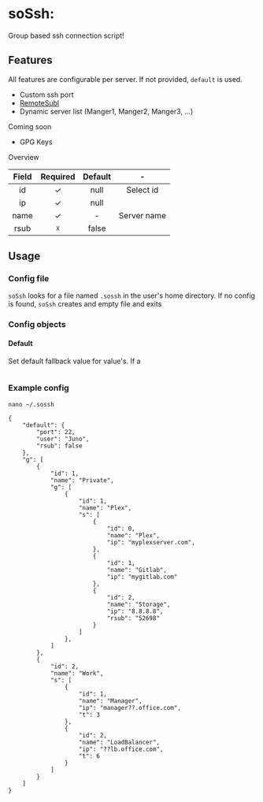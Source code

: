 
# soSsh:
Group based ssh connection script!

## Features
All features are configurable per server. If not provided, `default` is used.
 - Custom ssh port
 - [RemoteSubl](https://github.com/randy3k/RemoteSubl)
 - Dynamic server list (Manger1, Manger2, Manger3, ...)

Coming soon
 - GPG Keys

Overview

| Field | Required | Default |      -      |
|:-----:|:--------:|:-------:|:-----------:|
|   id  |     ✓    |   null  |  Select id  |
|   ip  |     ✓    |   null  |             |
|  name |     ✓    |    -    | Server name |
|  rsub |     ☓    |  false  |             |

## Usage
### Config file
`soSsh` looks for a file named `.sossh` in the user's home directory.
If no config is found, `soSsh` creates and empty file and exits

### Config objects
#### Default
Set default fallback value for value's. If a
```
```

### Example config
`nano ~/.sossh`
```
{
    "default": {
        "port": 22,
        "user": "Juno",
        "rsub": false
    },
    "g": [
        {
            "id": 1,
            "name": "Private",
            "g": [
                {
                    "id": 1,
                    "name": "Plex",
                    "s": [
                        {
                            "id": 0,
                            "name": "Plex",
                            "ip": "myplexserver.com",
                        },
                        {
                            "id": 1,
                            "name": "Gitlab",
                            "ip": "mygitlab.com"
                        },
                        {
                            "id": 2,
                            "name": "Storage",
                            "ip": "8.8.8.8",
                            "rsub": "52698"
                        }
                    ]
                },
            ]
        },
        {
            "id": 2,
            "name": "Work",
            "s": [
                {
                    "id": 1,
                    "name": "Manager",
                    "ip": "manager??.office.com",
                    "t": 3
                },
                {
                    "id": 2,
                    "name": "LoadBalancer",
                    "ip": "??lb.office.com",
                    "t": 6
                }
            ]
        }
    ]
}
```
